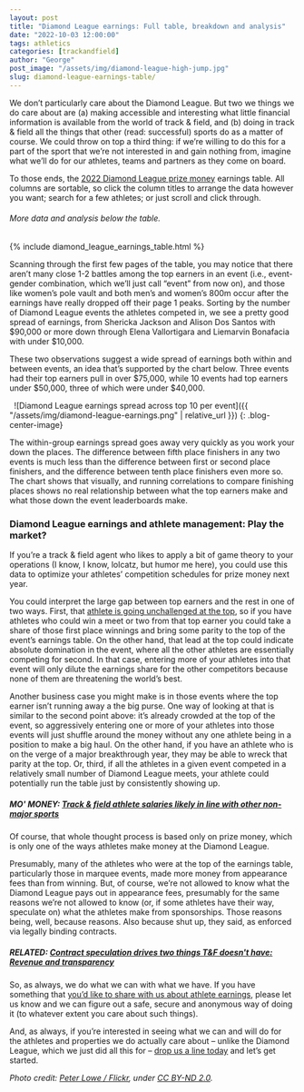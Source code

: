```yaml
---
layout: post
title: "Diamond League earnings: Full table, breakdown and analysis"
date: "2022-10-03 12:00:00"
tags: athletics
categories: [trackandfield]
author: "George"
post_image: "/assets/img/diamond-league-high-jump.jpg"
slug: diamond-league-earnings-table/
---
```


We don’t particularly care about the Diamond League. But two we things we do care about are (a) making accessible and interesting what little financial information is available from the world of track & field, and (b) doing in track & field all the things that other (read: successful) sports do as a matter of course. We could throw on top a third thing: if we’re willing to do this for a part of the sport that we’re not interested in and gain nothing from, imagine what we’ll do for our athletes, teams and partners as they come on board.

To those ends, the [2022 Diamond League prize money](https://www.diamondleague.com/rules/) earnings table. All columns are sortable, so click the column titles to arrange the data however you want; search for a few athletes; or just scroll and click through.

###### More data and analysis below the table.

{% include diamond_league_earnings_table.html %}

Scanning through the first few pages of the table, you may notice that there aren’t many close 1-2 battles among the top earners in an event (i.e., event-gender combination, which we’ll just call “event” from now on), and those like women’s pole vault and both men’s and women’s 800m occur after the earnings have really dropped off their page 1 peaks. Sorting by the number of Diamond League events the athletes competed in, we see a pretty good spread of earnings, from Shericka Jackson and Alison Dos Santos with $90,000 or more down through Elena Vallortigara and Liemarvin Bonafacia with under $10,000.

These two observations suggest a wide spread of earnings both within and between events, an idea that’s supported by the chart below. Three events had their top earners pull in over $75,000, while 10 events had top earners under $50,000, three of which were under $40,000.

&nbsp;
![Diamond League earnings spread across top 10 per event]({{ "/assets/img/diamond-league-earnings.png" | relative_url }})
{: .blog-center-image}
&nbsp;

The within-group earnings spread goes away very quickly as you work your down the places. The difference between fifth place finishers in any two events is much less than the difference between first or second place finishers, and the difference between tenth place finishers even more so. The chart shows that visually, and running correlations to compare finishing places shows no real relationship between what the top earners make and what those down the event leaderboards make.

### Diamond League earnings and athlete management: Play the market?

If you’re a track & field agent who likes to apply a bit of game theory to your operations (I know, I know, lolcatz, but humor me here), you could use this data to optimize your athletes’ competition schedules for prize money next year.

You could interpret the large gap between top earners and the rest in one of two ways. First, that [athlete is going unchallenged at the top](https://nalathletics.com/blog/2022/07/28/track-field-national-titles-dominance), so if you have athletes who could win a meet or two from that top earner you could take a share of those first place winnings and bring some parity to the top of the event’s earnings table. On the other hand, that lead at the top could indicate absolute domination in the event, where all the other athletes are essentially competing for second. In that case, entering more of your athletes into that event will only dilute the earnings share for the other competitors because none of them are threatening the world’s best.

Another business case you might make is in those events where the top earner isn’t running away a the big purse. One way of looking at that is similar to the second point above: it’s already crowded at the top of the event, so aggressively entering one or more of your athletes into those events will just shuffle around the money without any one athlete being in a position to make a big haul. On the other hand, if you have an athlete who is on the verge of a major breakthrough year, they may be able to wreck that parity at the top. Or, third, if all the athletes in a given event competed in a relatively small number of Diamond League meets, your athlete could potentially run the table just by consistently showing up.

##### MO' MONEY: [Track & field athlete salaries likely in line with other non-major sports](https://nalathletics.com/blog/2022/08/16/track-field-niche-sport-attendance-salaries)

Of course, that whole thought process is based only on prize money, which is only one of the ways athletes make money at the Diamond League.

Presumably, many of the athletes who were at the top of the earnings table, particularly those in marquee events, made more money from appearance fees than from winning. But, of course, we’re not allowed to know what the Diamond League pays out in appearance fees, presumably for the same reasons we’re not allowed to know (or, if some athletes have their way, speculate on) what the athletes make from sponsorships. Those reasons being, well, because reasons. Also because shut up, they said, as enforced via legally binding contracts.

##### RELATED: [Contract speculation drives two things T&F doesn't have: Revenue and transparency](https://nalathletics.com/blog/2022/07/14/contract-speculation-track-field-revenue-transparency)

So, as always, we do what we can with what we have. If you have something that <a href = "mailto: george@nalathletics.com">you’d like to share with us about athlete earnings</a>, please let us know and we can figure out a safe, secure and anonymous way of doing it (to whatever extent you care about such things).

And, as always, if you’re interested in seeing what we can and will do for the athletes and properties we do actually care about – unlike the Diamond League, which we just did all this for – <a href = "mailto: george@nalathletics.com">drop us a line today</a> and let’s get started.

<em>Photo credit: [Peter Lowe / Flickr](https://flic.kr/p/tkURgV), under [CC BY-ND 2.0](https://creativecommons.org/licenses/by-nd/2.0/).</em>
